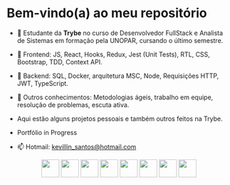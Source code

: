 <h1>Bem-vindo(a) ao meu repositório</h1>

- 🔭 Estudante da **Trybe** no curso de Desenvolvedor FullStack e Analista de Sistemas em formação pela UNOPAR, cursando o último semestre.
- 🔭 Frontend: JS, React, Hooks, Redux, Jest (Unit Tests), RTL, CSS, Bootstrap, TDD, Context API.
- 🔭 Backend: SQL, Docker, arquitetura MSC, Node, Requisições HTTP, JWT, TypeScript.
- 🔭 Outros conhecimentos: Metodologias ágeis, trabalho em equipe, resolução de problemas, escuta ativa.

- Aqui estão alguns projetos pessoais e também outros feitos na Trybe.
- Portfólio in Progress
- 📫 Hotmail: kevillin_santos@hotmail.com

<div class="logos" align="center">
<img src="https://cdn.jsdelivr.net/gh/devicons/devicon/icons/html5/html5-original-wordmark.svg" height="40px" width="40px"/>
<img src="https://cdn.jsdelivr.net/gh/devicons/devicon/icons/css3/css3-original-wordmark.svg" height="40px" width="40px"/>
<img src="https://cdn.jsdelivr.net/gh/devicons/devicon/icons/javascript/javascript-original.svg" height="40px" width="40px"/>
<img src="https://cdn.jsdelivr.net/gh/devicons/devicon/icons/redux/redux-original.svg" height="40px" width="40px"/>
<img src="https://cdn.jsdelivr.net/gh/devicons/devicon/icons/jest/jest-plain.svg" height="40px" width="40px"/>
<img src="https://cdn.jsdelivr.net/gh/devicons/devicon/icons/mysql/mysql-original-wordmark.svg" height="40px" width="40px"/>   
<img src="https://cdn.jsdelivr.net/gh/devicons/devicon/icons/docker/docker-original-wordmark.svg" height="40px" width="40px"/>
<img src="https://cdn.jsdelivr.net/gh/devicons/devicon/icons/typescript/typescript-original.svg" height="40px" width="40px"/>    
</div>
